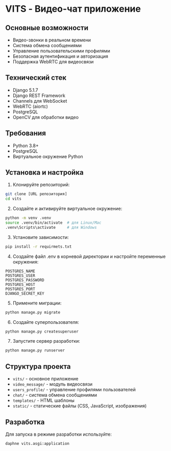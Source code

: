 # VITS - Видео-чат приложение

## Основные возможности
- Видео-звонки в реальном времени
- Система обмена сообщениями
- Управление пользовательскими профилями
- Безопасная аутентификация и авторизация
- Поддержка WebRTC для видеосвязи

## Технический стек
- Django 5.1.7
- Django REST Framework
- Channels для WebSocket
- WebRTC (aiortc)
- PostgreSQL
- OpenCV для обработки видео

## Требования
- Python 3.8+
- PostgreSQL
- Виртуальное окружение Python

## Установка и настройка

1. Клонируйте репозиторий:
```bash
git clone [URL репозитория]
cd vits
```

2. Создайте и активируйте виртуальное окружение:
```bash
python -m venv .venv
source .venv/bin/activate  # для Linux/Mac
.venv\Scripts\activate     # для Windows
```

3. Установите зависимости:
```bash
pip install -r requirmets.txt
```

4. Создайте файл .env в корневой директории и настройте переменные окружения:
```
POSTGRES_NAME
POSTGRES_USER
POSTGRES_PASSWORD
POSTGRES_HOST
POSTGRES_PORT
DJANGO_SECRET_KEY
```

5. Примените миграции:
```bash
python manage.py migrate
```

6. Создайте суперпользователя:
```bash
python manage.py createsuperuser
```

7. Запустите сервер разработки:
```bash
python manage.py runserver
```

## Структура проекта
- `vits/` - основное приложение
- `video_message/` - модуль видеосвязи
- `users_profile/` - управление профилями пользователей
- `chat/` - система обмена сообщениями
- `templates/` - HTML шаблоны
- `static/` - статические файлы (CSS, JavaScript, изображения)

## Разработка
Для запуска в режиме разработки используйте:
```bash
daphne vits.asgi:application
```